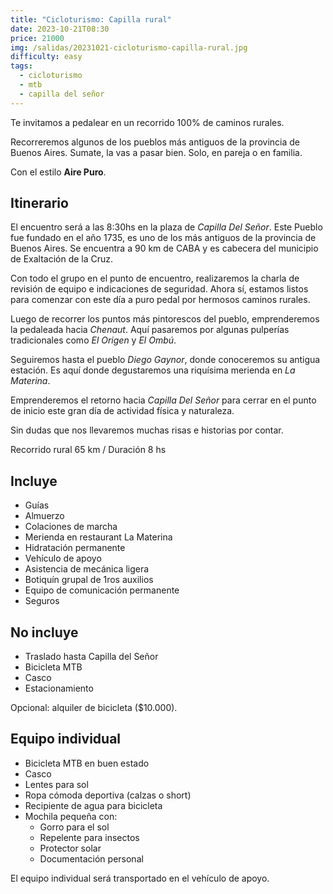```yaml
---
title: "Cicloturismo: Capilla rural"
date: 2023-10-21T08:30
price: 21000
img: /salidas/20231021-cicloturismo-capilla-rural.jpg
difficulty: easy
tags:
  - cicloturismo
  - mtb
  - capilla del señor
---
```


Te invitamos a pedalear en un recorrido 100% de caminos rurales.

Recorreremos algunos de los pueblos más antiguos de la provincia de Buenos Aires. Sumate, la vas a pasar bien. Solo, en pareja o en familia.

Con el estilo **Aire Puro**.

## Itinerario

El encuentro será a las 8:30hs en la plaza de _Capilla Del Señor_. Este Pueblo fue fundado en el año 1735, es uno de los más antiguos de la provincia de Buenos Aires. Se encuentra a 90 km de CABA y es cabecera del municipio de Exaltación de la Cruz.

Con todo el grupo en el punto de encuentro, realizaremos la charla de revisión de equipo e indicaciones de seguridad. Ahora sí, estamos listos para comenzar con este día a puro pedal por hermosos caminos rurales.

Luego de recorrer los puntos más pintorescos del pueblo, emprenderemos la pedaleada hacia _Chenaut_. Aquí pasaremos por algunas pulperías tradicionales como _El Origen_ y _El Ombú_.

Seguiremos hasta el pueblo _Diego Gaynor_, donde conoceremos su antigua estación. Es aquí donde degustaremos una riquísima merienda en _La Materina_.

Emprenderemos el retorno hacia _Capilla Del Señor_ para cerrar en el punto de inicio este gran día de actividad física y naturaleza.

Sin dudas que nos llevaremos muchas risas e historias por contar.

Recorrido rural 65 km / Duración 8 hs

## Incluye

- Guías
- Almuerzo
- Colaciones de marcha
- Merienda en restaurant La Materina
- Hidratación permanente
- Vehículo de apoyo
- Asistencia de mecánica ligera
- Botiquín grupal de 1ros auxilios
- Equipo de comunicación permanente
- Seguros

## No incluye

- Traslado hasta Capilla del Señor
- Bicicleta MTB
- Casco
- Estacionamiento

Opcional: alquiler de bicicleta ($10.000).

## Equipo individual

- Bicicleta MTB en buen estado
- Casco
- Lentes para sol
- Ropa cómoda deportiva (calzas o short)
- Recipiente de agua para bicicleta
- Mochila pequeña con:
  - Gorro para el sol
  - Repelente para insectos
  - Protector solar
  - Documentación personal

El equipo individual será transportado en el vehículo de apoyo.
